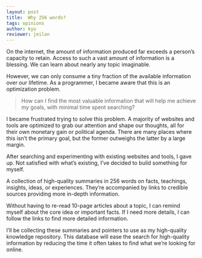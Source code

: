 ```yaml
---
layout: post
title:  Why 256 words?
tags: opinions
author: kyu
reviewer: jeilan
---
```

On the internet, the amount of information produced far exceeds a person’s capacity to retain. Access to such a vast amount of information is a blessing. We can learn about nearly any topic imaginable.

However, we can only consume a tiny fraction of the available information over our lifetime. As a programmer, I became aware that this is an optimization problem.

> How can I find the most valuable information that will help me achieve my goals, with minimal time spent searching?

I became frustrated trying to solve this problem. A majority of websites and tools are optimized to grab our attention and shape our thoughts, all for their own monetary gain or political agenda. There are many places where this isn’t the primary goal, but the former outweighs the latter by a large margin.

After searching and experimenting with existing websites and tools, I gave up. Not satisfied with what’s existing, I’ve decided to build something for myself.

A collection of high-quality summaries in 256 words on facts, teachings, insights, ideas, or experiences. They’re accompanied by links to credible sources providing more in-depth information.

Without having to re-read 10-page articles about a topic, I can remind myself about the core idea or important facts. If I need more details, I can follow the links to find more detailed information.

I’ll be collecting these summaries and pointers to use as my high-quality knowledge repository. This database will ease the search for high-quality information by reducing the time it often takes to find what we’re looking for online.